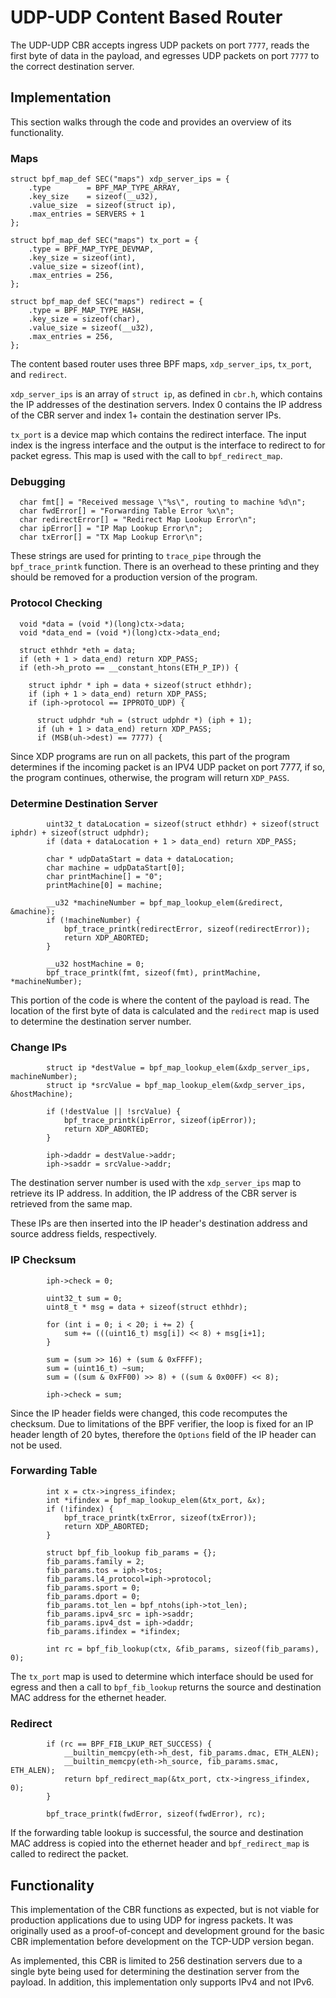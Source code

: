 # UDP-UDP Content Based Router

The UDP-UDP CBR accepts ingress UDP packets on port `7777`, reads the first byte of data in the payload, and egresses UDP packets on port `7777` to the correct destination server.

## Implementation

This section walks through the code and provides an overview of its functionality.

### Maps

```
struct bpf_map_def SEC("maps") xdp_server_ips = {
	.type        = BPF_MAP_TYPE_ARRAY,
	.key_size    = sizeof(__u32),
	.value_size  = sizeof(struct ip),
	.max_entries = SERVERS + 1
};

struct bpf_map_def SEC("maps") tx_port = {
	.type = BPF_MAP_TYPE_DEVMAP,
	.key_size = sizeof(int),
	.value_size = sizeof(int),
	.max_entries = 256,
};

struct bpf_map_def SEC("maps") redirect = {
	.type = BPF_MAP_TYPE_HASH,
	.key_size = sizeof(char),
	.value_size = sizeof(__u32),
	.max_entries = 256,
};
```

The content based router uses three BPF maps, `xdp_server_ips`, `tx_port`, and `redirect`.

`xdp_server_ips` is an array of `struct ip`, as defined in `cbr.h`, which contains the IP addresses of the destination servers. Index 0 contains the IP address of the CBR server and index 1+ contain the destination server IPs.

`tx_port` is a device map which contains the redirect interface. The input index is the ingress interface and the output is the interface to redirect to for packet egress. This map is used with the call to `bpf_redirect_map`. 

### Debugging

``` 
  char fmt[] = "Received message \"%s\", routing to machine %d\n";
  char fwdError[] = "Forwarding Table Error %x\n";
  char redirectError[] = "Redirect Map Lookup Error\n";
  char ipError[] = "IP Map Lookup Error\n";
  char txError[] = "TX Map Lookup Error\n";
```

These strings are used for printing to `trace_pipe` through the `bpf_trace_printk` function. There is an overhead to these printing and they should be removed for a production version of the program.

### Protocol Checking

```
  void *data = (void *)(long)ctx->data;
  void *data_end = (void *)(long)ctx->data_end;

  struct ethhdr *eth = data;
  if (eth + 1 > data_end) return XDP_PASS;
  if (eth->h_proto == __constant_htons(ETH_P_IP)) {
  
    struct iphdr * iph = data + sizeof(struct ethhdr);
    if (iph + 1 > data_end) return XDP_PASS;
    if (iph->protocol == IPPROTO_UDP) {

      struct udphdr *uh = (struct udphdr *) (iph + 1);
      if (uh + 1 > data_end) return XDP_PASS;
      if (MSB(uh->dest) == 7777) {
```

Since XDP programs are run on all packets, this part of the program determines if the incoming packet is an IPV4 UDP packet on port 7777, if so, the program continues, otherwise, the program will return `XDP_PASS`.

### Determine Destination Server

```
        uint32_t dataLocation = sizeof(struct ethhdr) + sizeof(struct iphdr) + sizeof(struct udphdr);
        if (data + dataLocation + 1 > data_end) return XDP_PASS; 

		char * udpDataStart = data + dataLocation;
		char machine = udpDataStart[0];
		char printMachine[] = "0";
		printMachine[0] = machine;

		__u32 *machineNumber = bpf_map_lookup_elem(&redirect, &machine);
		if (!machineNumber) {
			bpf_trace_printk(redirectError, sizeof(redirectError));
			return XDP_ABORTED;
		}
		
		__u32 hostMachine = 0;
		bpf_trace_printk(fmt, sizeof(fmt), printMachine, *machineNumber); 
``` 

This portion of the code is where the content of the payload is read. The location of the first byte of data is calculated and the `redirect` map is used to determine the destination server number. 

### Change IPs

```
        struct ip *destValue = bpf_map_lookup_elem(&xdp_server_ips, machineNumber);
		struct ip *srcValue = bpf_map_lookup_elem(&xdp_server_ips, &hostMachine);
		
		if (!destValue || !srcValue) {
			bpf_trace_printk(ipError, sizeof(ipError));
			return XDP_ABORTED;
		}
			
		iph->daddr = destValue->addr; 
		iph->saddr = srcValue->addr;
```

The destination server number is used with the `xdp_server_ips` map to retrieve its IP address. In addition, the IP address of the CBR server is retrieved from the same map.

These IPs are then inserted into the IP header's destination address and source address fields, respectively.

### IP Checksum

```
        iph->check = 0;
		
		uint32_t sum = 0;
		uint8_t * msg = data + sizeof(struct ethhdr);
		
		for (int i = 0; i < 20; i += 2) {
			sum += (((uint16_t) msg[i]) << 8) + msg[i+1];
		}
		
		sum = (sum >> 16) + (sum & 0xFFFF);
		sum = (uint16_t) ~sum;
		sum = ((sum & 0xFF00) >> 8) + ((sum & 0x00FF) << 8);
		
		iph->check = sum;
```
Since the IP header fields were changed, this code recomputes the checksum. Due to limitations of the BPF verifier, the loop is fixed for an IP header length of 20 bytes, therefore the `Options` field of the IP header can not be used.

### Forwarding Table

```
		int x = ctx->ingress_ifindex;
		int *ifindex = bpf_map_lookup_elem(&tx_port, &x);
		if (!ifindex) {
			bpf_trace_printk(txError, sizeof(txError));
			return XDP_ABORTED;
		}
	  
		struct bpf_fib_lookup fib_params = {};
		fib_params.family = 2;
		fib_params.tos = iph->tos;
		fib_params.l4_protocol=iph->protocol;
		fib_params.sport = 0;
		fib_params.dport = 0;
		fib_params.tot_len = bpf_ntohs(iph->tot_len);
		fib_params.ipv4_src = iph->saddr;
		fib_params.ipv4_dst = iph->daddr;
		fib_params.ifindex = *ifindex;
		
		int rc = bpf_fib_lookup(ctx, &fib_params, sizeof(fib_params), 0);
```
The `tx_port` map is used to determine which interface should be used for egress and then a call to `bpf_fib_lookup` returns the source and destination MAC address for the ethernet header.

### Redirect

```
        if (rc == BPF_FIB_LKUP_RET_SUCCESS) {
			__builtin_memcpy(eth->h_dest, fib_params.dmac, ETH_ALEN);
			__builtin_memcpy(eth->h_source, fib_params.smac, ETH_ALEN);
			return bpf_redirect_map(&tx_port, ctx->ingress_ifindex, 0);
		}

		bpf_trace_printk(fwdError, sizeof(fwdError), rc);
```
If the forwarding table lookup is successful, the source and destination MAC address is copied into the ethernet header and `bpf_redirect_map` is called to redirect the packet.

## Functionality

This implementation of the CBR functions as expected, but is not viable for production applications due to using UDP for ingress packets. It was originally used as a proof-of-concept and development ground for the basic CBR implementation before development on the TCP-UDP version began.

As implemented, this CBR is limited to 256 destination servers due to a single byte being used for determining the destination server from the payload. In addition, this implementation only supports IPv4 and not IPv6.